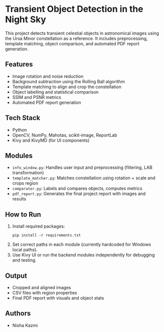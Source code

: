 # Transient Object Detection in the Night Sky

This project detects transient celestial objects in astronomical images using the Ursa Minor constellation as a reference. It includes preprocessing, template matching, object comparison, and automated PDF report generation.

## Features
- Image rotation and noise reduction
- Background subtraction using the Rolling Ball algorithm
- Template matching to align and crop the constellation
- Object labelling and statistical comparison
- SSIM and PSNR metrics
- Automated PDF report generation

## Tech Stack
- Python
- OpenCV, NumPy, Mahotas, scikit-image, ReportLab
- Kivy and KivyMD (for UI components)

## Modules
- `info_window.py`: Handles user input and preprocessing (filtering, LAB transformation)
- `template_matcher.py`: Matches constellation using rotation + scale and crops region
- `comparator.py`: Labels and compares objects, computes metrics
- `pdf_report.py`: Generates the final project report with images and results

## How to Run
1. Install required packages:
    ```
    pip install -r requirements.txt
    ```
2. Set correct paths in each module (currently hardcoded for Windows local paths).
3. Use Kivy UI or run the backend modules independently for debugging and testing.

## Output
- Cropped and aligned images
- CSV files with region properties
- Final PDF report with visuals and object stats

## Authors
- Nisha Kazmi

